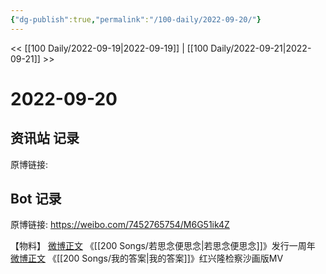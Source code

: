 ```yaml
---
{"dg-publish":true,"permalink":"/100-daily/2022-09-20/"}
---
```


<< [[100 Daily/2022-09-19\|2022-09-19]] | [[100 Daily/2022-09-21\|2022-09-21]] >>
# 2022-09-20

## 资讯站 记录

原博链接:

## Bot 记录

原博链接: https://weibo.com/7452765754/M6G51ik4Z

【物料】
[微博正文](https://weibo.com/detail/4815729441113624) 《[[200 Songs/若思念便思念\|若思念便思念]]》发行一周年
[微博正文](https://weibo.com/detail/4815802584534961) 《[[200 Songs/我的答案\|我的答案]]》红兴隆检察沙画版MV
